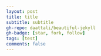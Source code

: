 ```yaml
---
layout: post
title: title
subtitle: subtitle
gh-repo: daattali/beautiful-jekyll
gh-badge: [star, fork, follow]
tags: [test]
comments: false
---
```

